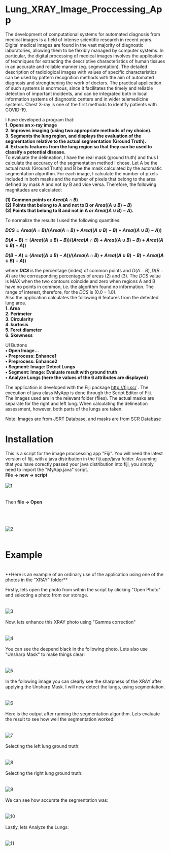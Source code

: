 # Lung_XRAY_Image_Proccessing_App

The development of computational systems for automated diagnosis from medical images is a field of intense scientific research in recent years. Digital medical images are found in the vast majority of diagnostic laboratories, allowing them to be flexibly managed by computer systems. In particular, the digital processing of medical images involves the application of techniques for extracting the descriptive characteristics of human tissues in an accurate and reliable manner (eg. segmentation). The detailed description of radiological images with values of specific characteristics can be used by pattern recognition methods with the aim of automated diagnosis and strengthening the work of doctors. The practical application of such systems is enormous, since it facilitates the timely and reliable detection of important incidents, and can be integrated both in local information systems of diagnostic centers and in wider telemedicine systems. Chest X-ray is one of the first methods to identify patients with COVID-19.

I have developed a program that:  
**1.	Opens an x-ray image  
2.	Improves imaging (using two appropriate methods of my choice).  
3.	Segments the lung region, and displays the evaluation of the segmentation relative to the actual segmentation (Ground Truth).  
4.	Extracts features from the lung region so that they can be used to classify a potential disease.**    
To evaluate the delineation, I have the real mask (ground truth) and thus I calculate the accuracy of the segmentation method I chose. Let A be the actual mask (Ground Truth) and B be the mask calculated by the automatic segmentation algorithm. For each image, I calculate the number of pixels included in both masks and the number of pixels that belong to the area defined by mask A and not by B and vice versa. Therefore, the following magnitudes are calculated:   

**(1) Common points or $Area(A∩B)$  
(2) Points that belong to A and not to B or $Area ((A∪B)-B)$    
(3) Points that belong to B and not in A or $Area((A∪B)-A)$.**  
  
To normalize the results I used the following quantities:  
  
**$DCS=Area(A∩B)/(Area(A∩B)+Area((A∪B)-B)+Area((A∪B)-A))$**  
  
**$D(A-B)=(Area((A∪B)-B))/(Area(A∩B)+Area((A∪B)-B)+Area((A∪B)-A))$**  
  
**$D(B-A)=(Area((A∪B)-A))/(Area(A∩B)+Area((A∪B)-B)+Area((A∪B)-A))$**  
  
where **$DCS$** is the percentage (index) of common points and $D(A-B), D(B-A)$ are the corresponding percentages of areas (2) and (3). The $DCS$ value is MAX when the two contours coincide and zero when regions A and B have no points in common, i.e. the algorithm found no information. The range of interest, therefore, for the $DCS$ is $(0.0-1.0)$.  
Also the application calculates the following 6 features from the detected lung area.  
**1.	Area  
2.	Perimeter  
3.	Circularity  
4.	kurtosis  
5.	Feret diameter  
6.	Skewness**  
  
UI Buttons  
**• Open Image…  
• Preprocess: Enhance1  
• Preprocess: Enhance2  
• Segment: Image: Detect Lungs  
• Segment: Image: Evaluate result with ground truth  
• Analyze Lungs (here the values of the 6 attributes are displayed)**  
  
The application is developed with the Fiji package http://fiji.sc/  . The execution of java class MyApp  is done through the Script Editor of Fiji.  
The images used are in the relevant folder (files). The actual masks are separate for the right and left lung. When calculating the delineation assessment, however, both parts of the lungs are taken.  
  
Note: Images are from JSRT Database, and masks are from SCR Database  


# Installation

This is a script for the image proccessing app "Fiji". You will need the latest version of fiji, with a java distribution in the fiji.app/java folder. Assuming that you have corectly passed your java distribution into fiji, you simply need to import the "MyApp.java" script.  
**File -> new -> script**  
<br>
![1](https://github.com/Vaioskn/Lung_XRAY_Image_Proccessing_App/blob/main/photos/1_final.png)
<br>
<br>
<br>
Then **file -> Open**    
<br>  
<br>
<br>
![2](https://github.com/Vaioskn/Lung_XRAY_Image_Proccessing_App/blob/main/photos/2_final.png)
<br>
<br>
# Example
<br>
**Here is an example of an ordinary use of the application using one of the photos in the "XRAY" folder**   
<br>  

Firstly, lets open the photo from within the script by clicking "Open Photo" and selecting a photo from our storage.  
<br>
<br>
![3](https://github.com/Vaioskn/Lung_XRAY_Image_Proccessing_App/blob/main/photos/3_final.png)
<br>
<br>
Now, lets enhance this XRAY photo using "Gamma correction"  
<br>
<br>
![4](https://github.com/Vaioskn/Lung_XRAY_Image_Proccessing_App/blob/main/photos/4_final.png)
<br>
<br>
You can see the deepend black in the following photo. Lets also use "Unsharp Mask" to make things clear:  
<br>
<br>
![5](https://github.com/Vaioskn/Lung_XRAY_Image_Proccessing_App/blob/main/photos/5_final.png)
<br>
<br>
In the following image you can clearly see the sharpness of the XRAY after applying the Unsharp Mask. I will now detect the lungs, using segmentation.  
<br>
<br>
![6](https://github.com/Vaioskn/Lung_XRAY_Image_Proccessing_App/blob/main/photos/6_final.png)
<br>
<br>
Here is the output after running the segmentation algorithm. Lets evaluate the result to see how well the segmentation worked:  
<br>
<br>
![7](https://github.com/Vaioskn/Lung_XRAY_Image_Proccessing_App/blob/main/photos/7_final.png)
<br>
<br>
Selecting the left lung ground truth:  
<br>
<br>
![8](https://github.com/Vaioskn/Lung_XRAY_Image_Proccessing_App/blob/main/photos/8_final.png)
<br>
<br>
Selecting the right lung ground truth:  
<br>
<br>
![9](https://github.com/Vaioskn/Lung_XRAY_Image_Proccessing_App/blob/main/photos/9_final.png)
<br>
<br>
We can see how accurate the segmentation was:  
<br>
<br>
![10](https://github.com/Vaioskn/Lung_XRAY_Image_Proccessing_App/blob/main/photos/10_final.png)
<br>
<br>
Lastly, lets Analyze the Lungs:  
<br>
<br>
![11](https://github.com/Vaioskn/Lung_XRAY_Image_Proccessing_App/blob/main/photos/11_final.png)
<br>
<br>













